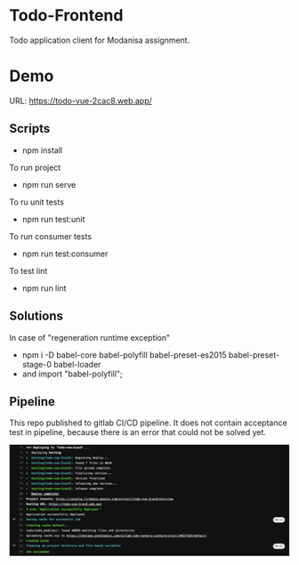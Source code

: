 # Todo-Frontend
Todo application client for Modanisa assignment.
# Demo

URL: https://todo-vue-2cac8.web.app/
## Scripts

- npm install 

To run project 
- npm run serve

To ru unit tests
- npm run test:unit

To run consumer tests
- npm run test:consumer

To test lint
- npm run lint

## Solutions

In case of "regeneration runtime exception" 
- npm i -D babel-core babel-polyfill babel-preset-es2015 babel-preset-stage-0 babel-loader
- and import "babel-polyfill";

## Pipeline
This repo published to gitlab CI/CD pipeline. It does not contain acceptance test in pipeline, because there is an error that could not be solved yet.

![Alt text](todo/screenshots/Screen%20Shot%202022-03-23%20at%2018.11.31.png "Optional Title")



